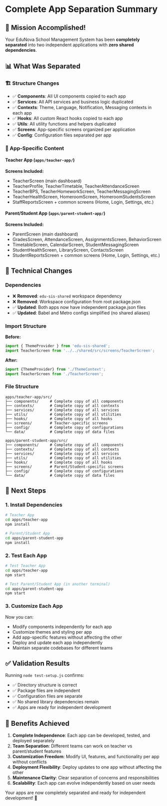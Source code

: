 # Complete App Separation Summary

## 🎯 Mission Accomplished!

Your EduNova School Management System has been **completely separated** into two independent applications with **zero shared dependencies**.

## 📊 What Was Separated

### 🏗️ Structure Changes
- ✅ **Components**: All UI components copied to each app
- ✅ **Services**: All API services and business logic duplicated
- ✅ **Contexts**: Theme, Language, Notification, Messaging contexts in each app
- ✅ **Hooks**: All custom React hooks copied to each app
- ✅ **Utils**: All utility functions and helpers duplicated
- ✅ **Screens**: App-specific screens organized per application
- ✅ **Config**: Configuration files separated per app

### 📱 App-Specific Content

#### Teacher App (`apps/teacher-app/`)
**Screens Included:**
- TeacherScreen (main dashboard)
- TeacherProfile, TeacherTimetable, TeacherAttendanceScreen
- TeacherBPS, TeacherHomeworkScreen, TeacherMessagingScreen
- TeacherHealthScreen, HomeroomScreen, HomeroomStudentsScreen
- StaffReportsScreen + common screens (Home, Login, Settings, etc.)

#### Parent/Student App (`apps/parent-student-app/`)
**Screens Included:**
- ParentScreen (main dashboard)
- GradesScreen, AttendanceScreen, AssignmentsScreen, BehaviorScreen
- TimetableScreen, CalendarScreen, StudentMessagingScreen
- StudentHealthScreen, LibraryScreen, ContactsScreen
- StudentReportsScreen + common screens (Home, Login, Settings, etc.)

## 🔧 Technical Changes

### Dependencies
- ❌ **Removed**: `edu-sis-shared` workspace dependency
- ❌ **Removed**: Workspace configuration from root package.json
- ✅ **Updated**: Both apps now have independent package.json files
- ✅ **Updated**: Babel and Metro configs simplified (no shared aliases)

### Import Structure
**Before:**
```javascript
import { ThemeProvider } from 'edu-sis-shared';
import TeacherScreen from '../../shared/src/screens/TeacherScreen';
```

**After:**

```javascript
import {ThemeProvider} from './ThemeContext';
import TeacherScreen from './TeacherScreen';
```

### File Structure
```
apps/teacher-app/src/
├── components/     # Complete copy of all components
├── contexts/       # Complete copy of all contexts
├── services/       # Complete copy of all services
├── utils/          # Complete copy of all utilities
├── hooks/          # Complete copy of all hooks
├── screens/        # Teacher-specific screens
├── config/         # Complete copy of configurations
└── data/           # Complete copy of data files

apps/parent-student-app/src/
├── components/     # Complete copy of all components
├── contexts/       # Complete copy of all contexts
├── services/       # Complete copy of all services
├── utils/          # Complete copy of all utilities
├── hooks/          # Complete copy of all hooks
├── screens/        # Parent/Student-specific screens
├── config/         # Complete copy of configurations
└── data/           # Complete copy of data files
```

## 🚀 Next Steps

### 1. Install Dependencies
```bash
# Teacher App
cd apps/teacher-app
npm install

# Parent/Student App
cd apps/parent-student-app
npm install
```

### 2. Test Each App
```bash
# Test Teacher App
cd apps/teacher-app
npm start

# Test Parent/Student App (in another terminal)
cd apps/parent-student-app
npm start
```

### 3. Customize Each App
Now you can:
- Modify components independently for each app
- Customize themes and styling per app
- Add app-specific features without affecting the other
- Deploy and update each app independently
- Maintain separate codebases for different teams

## ✅ Validation Results

Running `node test-setup.js` confirms:
- ✅ Directory structure is correct
- ✅ Package files are independent
- ✅ Configuration files are separate
- ✅ No shared library dependencies remain
- ✅ Apps are ready for independent development

## 🎊 Benefits Achieved

1. **Complete Independence**: Each app can be developed, tested, and deployed separately
2. **Team Separation**: Different teams can work on teacher vs parent/student features
3. **Customization Freedom**: Modify UI, features, and functionality per app without conflicts
4. **Deployment Flexibility**: Deploy updates to one app without affecting the other
5. **Maintenance Clarity**: Clear separation of concerns and responsibilities
6. **Scalability**: Each app can evolve independently based on user needs

Your apps are now completely separated and ready for independent development! 🎉
